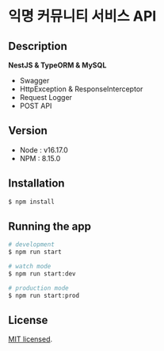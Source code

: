 
# 익명 커뮤니티 서비스 API

## Description

**NestJS & TypeORM & MySQL**

- Swagger
- HttpException & ResponseInterceptor
- Request Logger
- POST API

## Version

- Node : v16.17.0
- NPM : 8.15.0

## Installation

```bash
$ npm install
```

## Running the app

```bash
# development
$ npm run start

# watch mode
$ npm run start:dev

# production mode
$ npm run start:prod
```


## License

[MIT licensed](LICENSE).
